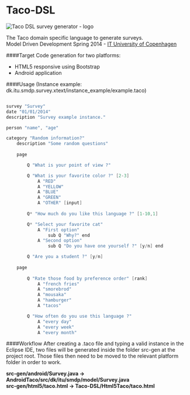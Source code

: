 Taco-DSL
========

![Taco DSL survey generator - logo](https://raw.github.com/tonybeltramelli/Taco-DSL/master/TacoDSL/Resources/logo/logo_taco.png)

The Taco domain specific language to generate surveys.  
Model Driven Development Spring 2014 - [IT University of Copenhagen](www.itu.dk/en)

####Target
Code generation for two platforms:
* HTML5 responsive using Bootstrap
* Android application

####Usage
(Instance example: dk.itu.smdp.survey.xtext/instance_example/example.taco)

```java

survey "Survey"
date "01/01/2014"
description "Survey example instance."

person "name", "age"

category "Random information?" 
	description "Some random questions"
	
	page

		Q "What is your point of view ?"

		Q "What is your favorite color ?" [2-3]
			A "RED"
			A "YELLOW"
			A "BLUE"		
			A "GREEN"
			A "OTHER" [input]
			
		Q* "How much do you like this language ?" [1-10,1]

		Q* "Select your favorite cat"
			A "First option"
				sub Q "Why?" end
			A "Second option"
				sub Q "Do you have one yourself ?" [y/n] end

		Q "Are you a student ?" [y/n]
			
	page
		
		Q "Rate those food by preference order" [rank]
			A "french fries"
			A "smorebrod"
			A "mousaka"
			A "hamburger"
			A "tacos"

		Q "How often do you use this language ?"
			A "every day"
			A "every week"
			A "every month"

```

####Workflow
After creating a .taco file and typing a valid instance in the Eclipse IDE, two files will be generated inside the folder src-gen at the project root. Those files then need to be moved to the relevant platform folder in order to work.

**src-gen/android/Survey.java -> AndroidTaco/src/dk/itu/smdp/model/Survey.java**  
**src-gen/html5/taco.html -> Taco-DSL/Html5Taco/taco.html**